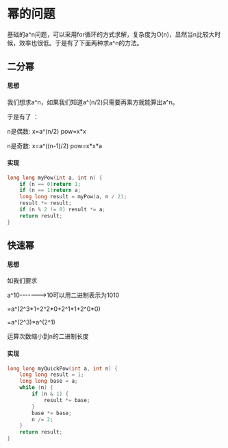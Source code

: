 # 幂的问题

基础的a^n问题，可以采用for循环的方式求解，复杂度为O(n)，显然当n比较大时候，效率也很低。于是有了下面两种求a^n的方法。

## 二分幂

#### 思想

我们想求a^n，如果我们知道a^(n/2)只需要再乘方就能算出a^n。

于是有了 ：

n是偶数: x=a^(n/2) pow=x*x

n是奇数: x=a^((n-1)/2) pow=x\*x\*a

#### 实现

```c++
long long myPow(int a, int n) {
	if (n == 0)return 1;
	if (n == 1)return a;
	long long result = myPow(a, n / 2);
	result *= result;
	if (n % 2 != 0) result *= a;
	return result;
}
```



## 快速幂

#### 思想

如我们要求

a^10------->10可以用二进制表示为1010

=a^(2^3\*1+2^2\*0+2^1\*1+2^0\*0)

=a^(2^3)\*a^(2^1)

运算次数缩小到n的二进制长度

#### 实现

```c++
long long myQuickPow(int a, int n) {
	long long result = 1;
	long long base = a;
	while (n) {
		if (n & 1) {
			result *= base;
		}
		base *= base;
		n /= 2;
	}
	return result;
}
```



